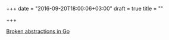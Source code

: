 +++
date = "2016-09-20T18:00:06+03:00"
draft = true
title = ""

+++

<p><a href="http://research.swtch.com/goabstract">Broken abstractions in Go</a></p>
